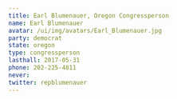 ```yaml
---
title: Earl Blumenauer, Oregon Congressperson
name: Earl Blumenauer
avatar: /ui/img/avatars/Earl_Blumenauer.jpg
party: democrat
state: oregon
type: congressperson
lasthall: 2017-05-31
phone: 202-225-4811
never: 
twitter: repblumenauer
---
```

